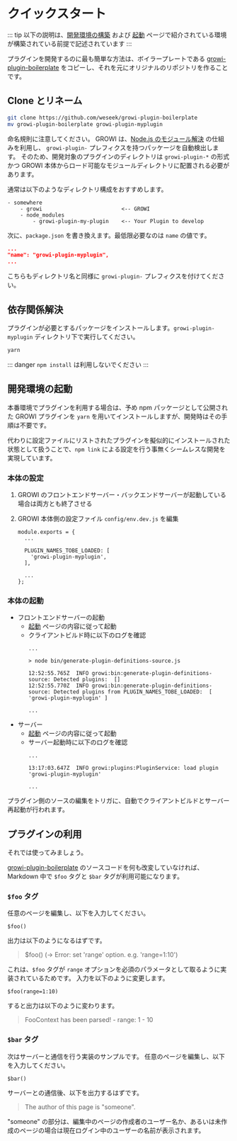 # クイックスタート

::: tip
以下の説明は、[開発環境の構築](../startup/dev-env.md) および [起動](../startup/launch.md) ページで紹介されている環境が構築されている前提で記述されています
:::

プラグインを開発するのに最も簡単な方法は、ボイラープレートである [growi-plugin-boilerplate](https://github.com/weseek/growi-plugin-boilerplate) をコピーし、それを元にオリジナルのリポジトリを作ることです。

Clone とリネーム
--------------

```bash
git clone https://github.com/weseek/growi-plugin-boilerplate
mv growi-plugin-boilerplate growi-plugin-myplugin
```

命名規則に注意してください。
GROWI は、[Node.js のモジュール解決](https://nodejs.org/dist/latest-v10.x/docs/api/modules.html#modules_loading_from_node_modules_folders) の仕組みを利用し、
`growi-plugin-` プレフィクスを持つパッケージを自動検出します。
そのため、開発対象のプラグインのディレクトリは `growi-plugin-*` の形式かつ GROWI 本体からロード可能なモジュールディレクトリに配置される必要があります。

通常は以下のようなディレクトリ構成をおすすめします。

```
- somewhere
    - growi                         <-- GROWI
    - node_modules
        - growi-plugin-my-plugin    <-- Your Plugin to develop
```

次に、`package.json` を書き換えます。最低限必要なのは `name` の値です。

```json
...
"name": "growi-plugin-myplugin",
...
```

こちらもディレクトリ名と同様に `growi-plugin-` プレフィクスを付けてください。

依存関係解決
-----------

プラグインが必要とするパッケージをインストールします。`growi-plugin-myplugin` ディレクトリ下で実行してください。

``` bash
yarn
```

::: danger
`npm install` は利用しないでください
:::


開発環境の起動
--------------

本番環境でプラグインを利用する場合は、予め npm パッケージとして公開された GROWI プラグインを `yarn` を用いてインストールしますが、開発時はその手順は不要です。

代わりに設定ファイルにリストされたプラグインを擬似的にインストールされた状態として扱うことで、`npm link` による設定を行う事無くシームレスな開発を実現しています。


### 本体の設定

1. GROWI のフロントエンドサーバー・バックエンドサーバーが起動している場合は両方とも終了させる
1. GROWI 本体側の設定ファイル `config/env.dev.js` を編集

    ```
    module.exports = {
      ...

      PLUGIN_NAMES_TOBE_LOADED: [
        'growi-plugin-myplugin',
      ],

      ...
    };
    ```

### 本体の起動

- フロントエンドサーバーの起動
    - [起動](../startup/launch.html) ページの内容に従って起動
    - クライアントビルド時に以下のログを確認
        ```
        ...

        > node bin/generate-plugin-definitions-source.js
        
        12:52:55.765Z  INFO growi:bin:generate-plugin-definitions-source: Detected plugins:  []
        12:52:55.770Z  INFO growi:bin:generate-plugin-definitions-source: Detected plugins from PLUGIN_NAMES_TOBE_LOADED:  [ 'growi-plugin-myplugin' ]

        ...
        ```
- サーバー
    - [起動](../startup/launch.html) ページの内容に従って起動
    - サーバー起動時に以下のログを確認
        ```
        ...

        13:17:03.647Z  INFO growi:plugins:PluginService: load plugin 'growi-plugin-myplugin'
        
        ...
        ```

プラグイン側のソースの編集をトリガに、自動でクライアントビルドとサーバー再起動が行われます。


プラグインの利用
---------------

それでは使ってみましょう。

[growi-plugin-boilerplate](https://github.com/weseek/growi-plugin-boilerplate) のソースコードを何も改変していなければ、Markdown 中で `$foo` タグと `$bar` タグが利用可能になります。


### `$foo` タグ

任意のページを編集し、以下を入力してください。

```
$foo()
```

出力は以下のようになるはずです。

> $foo() (-> Error: set 'range' option. e.g. 'range=1:10')

これは、`$foo` タグが `range` オプションを必須のパラメータとして取るように実装されているためです。
入力を以下のように変更します。

```
$foo(range=1:10)
```

すると出力は以下のように変わります。

> FooContext has been parsed! - range: 1 - 10



### `$bar` タグ

次はサーバーと通信を行う実装のサンプルです。
任意のページを編集し、以下を入力してください。

```
$bar()
```

サーバーとの通信後、以下を出力するはずです。

> The author of this page is "someone".

"someone" の部分は、編集中のページの作成者のユーザー名か、あるいは未作成のページの場合は現在ログイン中のユーザーの名前が表示されます。
